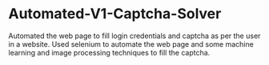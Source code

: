 # Automated-V1-Captcha-Solver
Automated the web page to fill login credentials and captcha as per the user in a  website. Used selenium to automate the web page and some machine learning and image  processing techniques to fill the captcha. 
